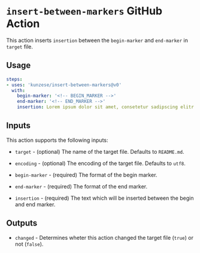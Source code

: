 # `insert-between-markers` GitHub Action

This action inserts `insertion` between the `begin-marker` and `end-marker` in `target` file.

## Usage

```yaml
steps:
- uses: 'kunzese/insert-between-markers@v0'
  with:
    begin-marker: '<!-- BEGIN_MARKER -->'
    end-marker: '<!-- END_MARKER -->'
    insertion: Lorem ipsum dolor sit amet, consetetur sadipscing elitr
```

## Inputs

This action supports the following inputs:

- `target` - (optional) The name of the target file. Defaults to `README.md`.

- `encoding` - (optional) The encoding of the target file. Defaults to `utf8`.

- `begin-marker` - (required) The format of the begin marker.

- `end-marker` - (required) The format of the end marker.

- `insertion` - (required) The text which will be inserted between the begin and end marker.

## Outputs

- `changed` - Determines wheter this action changed the target file (`true`) or not (`false`).
